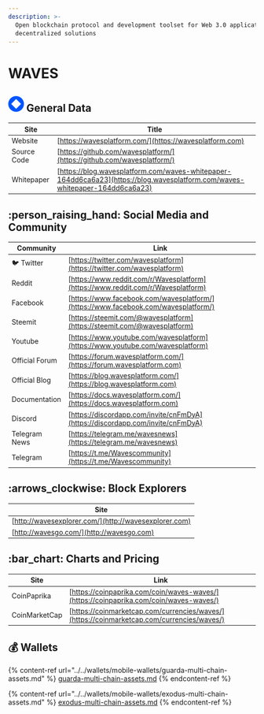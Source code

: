 ```yaml
---
description: >-
  Open blockchain protocol and development toolset for Web 3.0 applications and
  decentralized solutions
---
```


# WAVES

## <img src="../../.gitbook/assets/waves.png" alt="" data-size="original"> General Data

| Site        | Title                                                                                                                        |
| ----------- | ---------------------------------------------------------------------------------------------------------------------------- |
| Website     | [https://wavesplatform.com/](https://wavesplatform.com)                                                                      |
| Source Code | [https://github.com/wavesplatform/](https://github.com/wavesplatform/)                                                       |
| Whitepaper  | [https://blog.wavesplatform.com/waves-whitepaper-164dd6ca6a23](https://blog.wavesplatform.com/waves-whitepaper-164dd6ca6a23) |

## :person\_raising\_hand: Social Media and Community

| Community      | Link                                                                               |
| -------------- | ---------------------------------------------------------------------------------- |
| :bird: Twitter | [https://twitter.com/wavesplatform](https://twitter.com/wavesplatform)             |
| Reddit         | [https://www.reddit.com/r/Wavesplatform](https://www.reddit.com/r/Wavesplatform)   |
| Facebook       | [https://www.facebook.com/wavesplatform/](https://www.facebook.com/wavesplatform/) |
| Steemit        | [https://steemit.com/@wavesplatform](https://steemit.com/@wavesplatform)           |
| Youtube        | [https://www.youtube.com/wavesplatform](https://www.youtube.com/wavesplatform)     |
| Official Forum | [https://forum.wavesplatform.com/](https://forum.wavesplatform.com)                |
| Official Blog  | [https://blog.wavesplatform.com/](https://blog.wavesplatform.com)                  |
| Documentation  | [https://docs.wavesplatform.com/](https://docs.wavesplatform.com)                  |
| Discord        | [https://discordapp.com/invite/cnFmDyA](https://discordapp.com/invite/cnFmDyA)     |
| Telegram News  | [https://telegram.me/wavesnews](https://telegram.me/wavesnews)                     |
| Telegram       | [https://t.me/Wavescommunity](https://t.me/Wavescommunity)                         |

## :arrows\_clockwise: Block Explorers

| Site                                                  |
| ----------------------------------------------------- |
| [http://wavesexplorer.com/](http://wavesexplorer.com) |
| [http://wavesgo.com/](http://wavesgo.com)             |

## :bar\_chart: Charts and Pricing

| Site          | Link                                                                                       |
| ------------- | ------------------------------------------------------------------------------------------ |
| CoinPaprika   | [https://coinpaprika.com/coin/waves-waves/](https://coinpaprika.com/coin/waves-waves/)     |
| CoinMarketCap | [https://coinmarketcap.com/currencies/waves/](https://coinmarketcap.com/currencies/waves/) |

## :moneybag: Wallets

{% content-ref url="../../wallets/mobile-wallets/guarda-multi-chain-assets.md" %}
[guarda-multi-chain-assets.md](../../wallets/mobile-wallets/guarda-multi-chain-assets.md)
{% endcontent-ref %}

{% content-ref url="../../wallets/mobile-wallets/exodus-multi-chain-assets.md" %}
[exodus-multi-chain-assets.md](../../wallets/mobile-wallets/exodus-multi-chain-assets.md)
{% endcontent-ref %}
